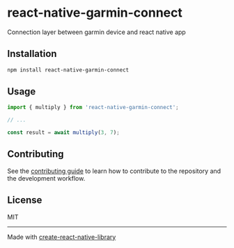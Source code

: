 # react-native-garmin-connect

Connection layer between garmin device and react native app

## Installation

```sh
npm install react-native-garmin-connect
```

## Usage

```js
import { multiply } from 'react-native-garmin-connect';

// ...

const result = await multiply(3, 7);
```

## Contributing

See the [contributing guide](CONTRIBUTING.md) to learn how to contribute to the repository and the development workflow.

## License

MIT

---

Made with [create-react-native-library](https://github.com/callstack/react-native-builder-bob)
